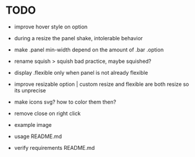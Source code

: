 # TODO

- improve hover style on option
- during a resize the panel shake, intolerable behavior
- make .panel min-width depend on the amount of .bar .option
- rename squish > squish bad practice, maybe squished?
- display .flexible only when panel is not already flexible
- improve resizable option | custom resize and flexible are both resize so its unprecise
- make icons svg? how to color them then?
- remove close on right click

- example image
- usage README.md
- verify requirements README.md
